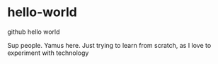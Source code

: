 # hello-world
github hello world

Sup people. Yamus here. Just trying to learn from scratch, as I love to experiment with technology
